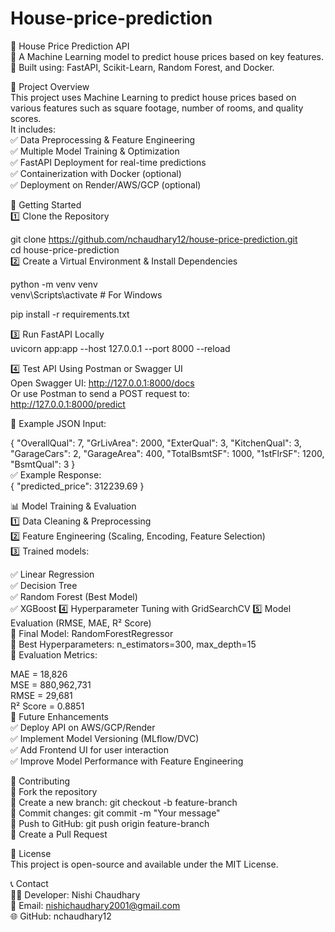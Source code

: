 # House-price-prediction      <br>
🏡 House Price Prediction API    <br>
📢 A Machine Learning model to predict house prices based on key features. <br>
🚀 Built using: FastAPI, Scikit-Learn, Random Forest, and Docker. <br>


📌 Project Overview <br>
This project uses Machine Learning to predict house prices based on various features such as square footage, number of rooms, and quality scores. <br>
It includes: <br>
✅ Data Preprocessing & Feature Engineering <br>
✅ Multiple Model Training & Optimization <br>
✅ FastAPI Deployment for real-time predictions <br>
✅ Containerization with Docker (optional) <br>
✅ Deployment on Render/AWS/GCP (optional) <br>

🚀 Getting Started <br>
1️⃣ Clone the Repository <br>

git clone https://github.com/nchaudhary12/house-price-prediction.git <br>
cd house-price-prediction <br>
2️⃣ Create a Virtual Environment & Install Dependencies <br>

python -m venv venv <br>
venv\Scripts\activate     # For Windows<br>

pip install -r requirements.txt<br>

3️⃣ Run FastAPI Locally<br>
uvicorn app:app --host 127.0.0.1 --port 8000 --reload<br>

4️⃣ Test API Using Postman or Swagger UI<br>
Open Swagger UI: http://127.0.0.1:8000/docs<br>
Or use Postman to send a POST request to:<br>
http://127.0.0.1:8000/predict<br>

📌 Example JSON Input:<br>

{
  "OverallQual": 7,
  "GrLivArea": 2000,
  "ExterQual": 3,
  "KitchenQual": 3,
  "GarageCars": 2,
  "GarageArea": 400,
  "TotalBsmtSF": 1000,
  "1stFlrSF": 1200,
  "BsmtQual": 3
}
<br>
✅ Example Response:<br>
{
  "predicted_price": 312239.69
}<br>

📊 Model Training & Evaluation<br>
1️⃣ Data Cleaning & Preprocessing<br>
2️⃣ Feature Engineering (Scaling, Encoding, Feature Selection)<br>
3️⃣ Trained models:<br>

✅ Linear Regression<br>
✅ Decision Tree<br>
✅ Random Forest (Best Model)<br>
✅ XGBoost 4️⃣ Hyperparameter Tuning with GridSearchCV 5️⃣ Model Evaluation (RMSE, MAE, R² Score)<br>
🔹 Final Model: RandomForestRegressor<br>
🔹 Best Hyperparameters: n_estimators=300, max_depth=15<br>
🔹 Evaluation Metrics:<br>

MAE = 18,826<br>
MSE = 880,962,731<br>
RMSE = 29,681<br>
R² Score = 0.8851<br>
🎯 Future Enhancements<br>
✅ Deploy API on AWS/GCP/Render<br>
✅ Implement Model Versioning (MLflow/DVC)<br>
✅ Add Frontend UI for user interaction<br>
✅ Improve Model Performance with Feature Engineering<br>

🤝 Contributing<br>
🔹 Fork the repository<br>
🔹 Create a new branch: git checkout -b feature-branch<br>
🔹 Commit changes: git commit -m "Your message"<br>
🔹 Push to GitHub: git push origin feature-branch<br>
🔹 Create a Pull Request<br>

📜 License<br>
This project is open-source and available under the MIT License.<br>

📞 Contact<br>
👩‍💻 Developer: Nishi Chaudhary<br>
📧 Email: nishichaudhary2001@gmail.com<br>
🌐 GitHub: nchaudhary12<br>
